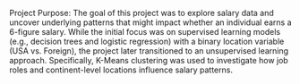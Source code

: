 Project Purpose:
The goal of this project was to explore salary data and uncover underlying patterns that might impact whether an individual earns a 6-figure salary. 
While the initial focus was on supervised learning models (e.g., decision trees and logistic regression) with a binary location variable (USA vs. Foreign), the project later transitioned to an unsupervised learning approach. 
Specifically, K-Means clustering was used to investigate how job roles and continent-level locations influence salary patterns.
